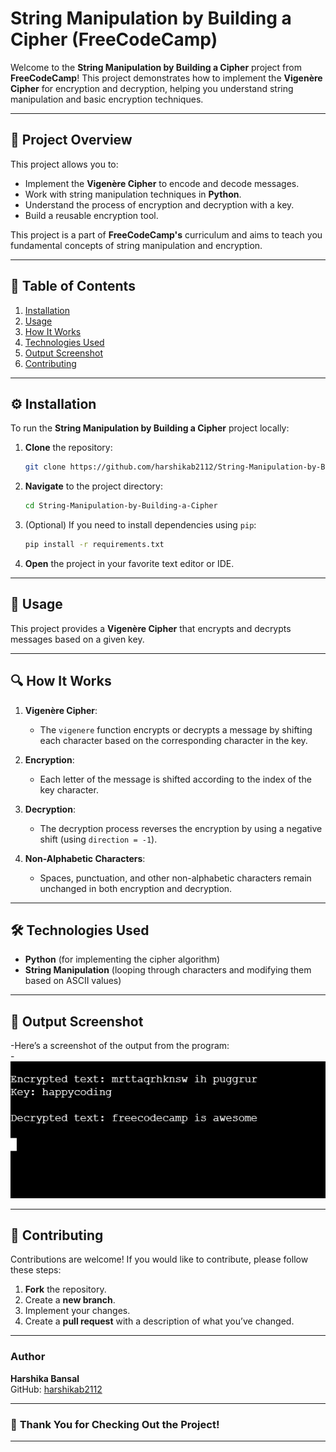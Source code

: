 # **String Manipulation by Building a Cipher** (FreeCodeCamp)

Welcome to the **String Manipulation by Building a Cipher** project from **FreeCodeCamp**! This project demonstrates how to implement the **Vigenère Cipher** for encryption and decryption, helping you understand string manipulation and basic encryption techniques.

---

## 📝 **Project Overview**

This project allows you to:
- Implement the **Vigenère Cipher** to encode and decode messages.
- Work with string manipulation techniques in **Python**.
- Understand the process of encryption and decryption with a key.
- Build a reusable encryption tool.

This project is a part of **FreeCodeCamp's** curriculum and aims to teach you fundamental concepts of string manipulation and encryption.

---

## 📂 **Table of Contents**

1. [Installation](#installation)
2. [Usage](#usage)
3. [How It Works](#how-it-works)
4. [Technologies Used](#technologies-used)
5. [Output Screenshot](#output-screenshot)
6. [Contributing](#contributing)

---

## ⚙️ **Installation**

To run the **String Manipulation by Building a Cipher** project locally:

1. **Clone** the repository:
   ```bash
   git clone https://github.com/harshikab2112/String-Manipulation-by-Building-a-Cipher.git
   ```

2. **Navigate** to the project directory:
   ```bash
   cd String-Manipulation-by-Building-a-Cipher
   ```

3. (Optional) If you need to install dependencies using `pip`:
   ```bash
   pip install -r requirements.txt
   ```

4. **Open** the project in your favorite text editor or IDE.

---

## 🚀 **Usage**

This project provides a **Vigenère Cipher** that encrypts and decrypts messages based on a given key.

---

## 🔍 **How It Works**

1. **Vigenère Cipher**:
   - The `vigenere` function encrypts or decrypts a message by shifting each character based on the corresponding character in the key.
   
2. **Encryption**:
   - Each letter of the message is shifted according to the index of the key character.
   
3. **Decryption**:
   - The decryption process reverses the encryption by using a negative shift (using `direction = -1`).

4. **Non-Alphabetic Characters**:
   - Spaces, punctuation, and other non-alphabetic characters remain unchanged in both encryption and decryption.

---

## 🛠️ **Technologies Used**

- **Python** (for implementing the cipher algorithm)
- **String Manipulation** (looping through characters and modifying them based on ASCII values)

---

## 📸 **Output Screenshot**
-Here’s a screenshot of the output from the program:<br>
-![Output Screenshot](output.png)

---

## 🤝 **Contributing**

Contributions are welcome! If you would like to contribute, please follow these steps:

1. **Fork** the repository.
2. Create a **new branch**.
3. Implement your changes.
4. Create a **pull request** with a description of what you’ve changed.

---

### **Author**  
**Harshika Bansal**  
GitHub: [harshikab2112](https://github.com/harshikab2112)

---

### 🖤 **Thank You for Checking Out the Project!**

---
